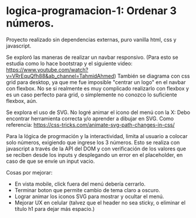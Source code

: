 # logica-programacion-1: Ordenar 3 números.

Proyecto realizado sin dependencias externas, puro vanilla html, css y javascript.

Se exploró las maneras de realizar un navbar responsivo. (Para esto se estudia como lo hace bootstrap y el siguiente video: https://www.youtube.com/watch?v=VRrEquQfh88&ab_channel=TahmidAhmed) También se diagrama con css grid para desktop, ya que me fue imposible "centrar un logo" en el navbar con flexbox. No se si realmente es muy complicado realizarlo con flexbox y es un caso perfecto para grid, o simplemente no conozco lo suficiente flexbox, aún.

Se explora el uso de SVG. No logré animar el icono del menú con la X: Debo encontrar herramienta correcta y/o aprender a dibujar en SVG.
Como referencia: https://css-tricks.com/animate-svg-path-changes-in-css/

Para la lógica de progrmación y la interactividad, limita al usuario a colocar solo números, exigiendo que ingrese los 3 números. Esto se realiza con javascript a través de la API del DOM y con verificación de los valores que se reciben desde los inputs y desplegando un error en el placeholder, en caso de que se envíe un input vacio.

Cosas por mejorar: 
* En vista mobile, click fuera del menú debería cerrarlo.
* Terminar boton que permite cambio de tema claro a oscuro.
* Lograr animar los iconos SVG para mostrar y ocultar el menú.
* Mejorar UX en celular (talvez que el header no sea sticky, o eliminar el título h1 para dejar más espacio.)

